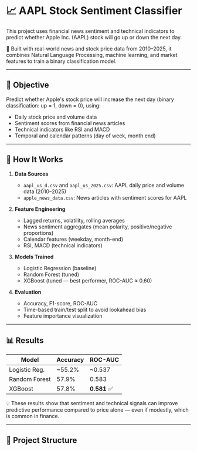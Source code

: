 # 📈 AAPL Stock Sentiment Classifier

This project uses financial news sentiment and technical indicators to predict whether Apple Inc. (AAPL) stock will go up or down the next day.

🧠 Built with real-world news and stock price data from 2010–2025, it combines Natural Language Processing, machine learning, and market features to train a binary classification model.

---

## 🚀 Objective

Predict whether Apple's stock price will increase the next day (binary classification: up = 1, down = 0), using:

- Daily stock price and volume data
- Sentiment scores from financial news articles
- Technical indicators like RSI and MACD
- Temporal and calendar patterns (day of week, month end)

---

## 🔧 How It Works

1. **Data Sources**
   - `aapl_us_d.csv` and `aapl_us_2025.csv`: AAPL daily price and volume data (2010–2025)
   - `apple_news_data.csv`: News articles with sentiment scores for AAPL

2. **Feature Engineering**
   - Lagged returns, volatility, rolling averages
   - News sentiment aggregates (mean polarity, positive/negative proportions)
   - Calendar features (weekday, month-end)
   - RSI, MACD (technical indicators)

3. **Models Trained**
   - Logistic Regression (baseline)
   - Random Forest (tuned)
   - XGBoost (tuned — best performer, ROC-AUC ≈ 0.60)

4. **Evaluation**
   - Accuracy, F1-score, ROC-AUC
   - Time-based train/test split to avoid lookahead bias
   - Feature importance visualization

---

## 📊 Results

| Model           | Accuracy | ROC-AUC |
|----------------|----------|---------|
| Logistic Reg.  | ~55.2%   | ~0.537  |
| Random Forest  | 57.9%    | 0.583   |
| XGBoost        | 57.8%    | **0.581** ✅

💡 These results show that sentiment and technical signals can improve predictive performance compared to price alone — even if modestly, which is common in finance.

---

## 📁 Project Structure

